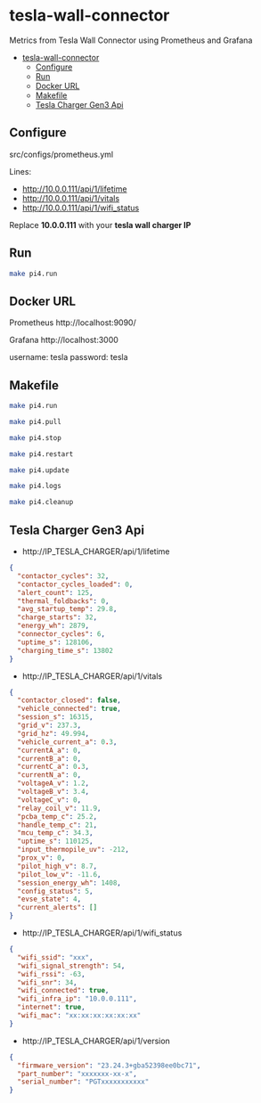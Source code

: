 # tesla-wall-connector

Metrics from Tesla Wall Connector using Prometheus and Grafana

- [tesla-wall-connector](#tesla-wall-connector)
  - [Configure](#configure)
  - [Run](#run)
  - [Docker URL](#docker-url)
  - [Makefile](#makefile)
  - [Tesla Charger Gen3 Api](#tesla-charger-gen3-api)

## Configure

src/configs/prometheus.yml

Lines:
- http://10.0.0.111/api/1/lifetime
- http://10.0.0.111/api/1/vitals
- http://10.0.0.111/api/1/wifi_status

Replace **10.0.0.111** with your **tesla wall charger IP**

## Run

```bash
make pi4.run
```

## Docker URL

Prometheus
http://localhost:9090/

Grafana
http://localhost:3000

username: tesla
password: tesla

## Makefile

```bash
make pi4.run
```

```bash
make pi4.pull
```

```bash
make pi4.stop
```

```bash
make pi4.restart
```

```bash
make pi4.update
```

```bash
make pi4.logs
```

```bash
make pi4.cleanup
```

## Tesla Charger Gen3 Api

- http://IP_TESLA_CHARGER/api/1/lifetime

```json
{
  "contactor_cycles": 32,
  "contactor_cycles_loaded": 0,
  "alert_count": 125,
  "thermal_foldbacks": 0,
  "avg_startup_temp": 29.8,
  "charge_starts": 32,
  "energy_wh": 2879,
  "connector_cycles": 6,
  "uptime_s": 128106,
  "charging_time_s": 13802
}
```

- http://IP_TESLA_CHARGER/api/1/vitals

```json
{
  "contactor_closed": false,
  "vehicle_connected": true,
  "session_s": 16315,
  "grid_v": 237.3,
  "grid_hz": 49.994,
  "vehicle_current_a": 0.3,
  "currentA_a": 0,
  "currentB_a": 0,
  "currentC_a": 0.3,
  "currentN_a": 0,
  "voltageA_v": 1.2,
  "voltageB_v": 3.4,
  "voltageC_v": 0,
  "relay_coil_v": 11.9,
  "pcba_temp_c": 25.2,
  "handle_temp_c": 21,
  "mcu_temp_c": 34.3,
  "uptime_s": 110125,
  "input_thermopile_uv": -212,
  "prox_v": 0,
  "pilot_high_v": 8.7,
  "pilot_low_v": -11.6,
  "session_energy_wh": 1408,
  "config_status": 5,
  "evse_state": 4,
  "current_alerts": []
}
```

- http://IP_TESLA_CHARGER/api/1/wifi_status

```json
{
  "wifi_ssid": "xxx",
  "wifi_signal_strength": 54,
  "wifi_rssi": -63,
  "wifi_snr": 34,
  "wifi_connected": true,
  "wifi_infra_ip": "10.0.0.111",
  "internet": true,
  "wifi_mac": "xx:xx:xx:xx:xx:xx"
}
```

- http://IP_TESLA_CHARGER/api/1/version

```json
{
  "firmware_version": "23.24.3+gba52398ee0bc71",
  "part_number": "xxxxxxx-xx-x",
  "serial_number": "PGTxxxxxxxxxxx"
}
```
